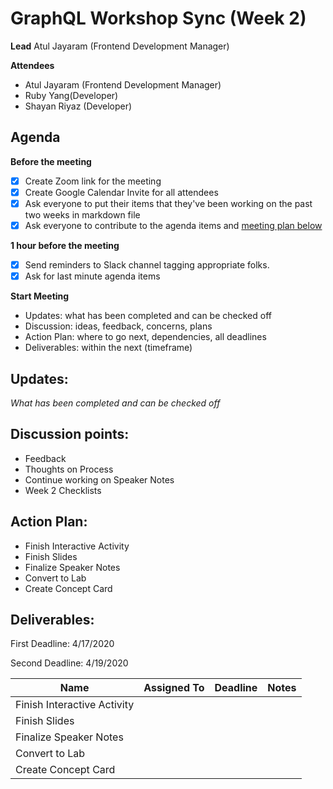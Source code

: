 # GraphQL Workshop Sync (Week 2)

**Lead**
Atul Jayaram (Frontend Development Manager)

**Attendees**

* Atul Jayaram (Frontend Development Manager)
* Ruby Yang(Developer)
* Shayan Riyaz (Developer)

## Agenda

**Before the meeting**

- [x] Create Zoom link for the meeting
- [x] Create Google Calendar Invite for all attendees
- [x] Ask everyone to put their items that they've been working on the past two weeks in markdown file
- [x] Ask everyone to contribute to the agenda items and [meeting plan below](https://github.com/shreyagupta98/people/blob/master/meeting_template.md#updates)

**1 hour before the meeting**

- [x] Send reminders to Slack channel tagging appropriate folks. 
- [x] Ask for last minute agenda items

**Start Meeting**

* Updates: what has been completed and can be checked off
* Discussion: ideas, feedback, concerns, plans
* Action Plan: where to go next, dependencies, all deadlines
* Deliverables: within the next (timeframe)

## Updates:

*What has been completed and can be checked off*

## Discussion points:

* Feedback
* Thoughts on Process
* Continue working on Speaker Notes
* Week 2 Checklists

## Action Plan:

* Finish Interactive Activity
* Finish Slides
* Finalize Speaker Notes
* Convert to Lab
* Create Concept Card



## Deliverables:

First Deadline: 4/17/2020

Second Deadline: 4/19/2020



| Name              | Assigned To  | Deadline | Notes |
| ----------------- | ------------ | -------- | ----- |
|  Finish Interactive Activity| |  |       |
|  Finish Slides              |            |   |       |
|  Finalize Speaker Notes                |        |    |       |
|  Convert to Lab              |            |     |       |
| Create Concept Card |  | | |

